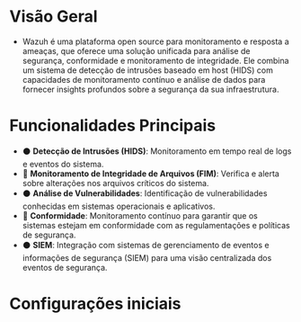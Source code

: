 # Visão Geral
- Wazuh é uma plataforma open source para monitoramento e resposta a ameaças, que oferece uma solução unificada para análise de segurança, conformidade e monitoramento de integridade. Ele combina um sistema de detecção de intrusões baseado em host (HIDS) com capacidades de monitoramento contínuo e análise de dados para fornecer insights profundos sobre a segurança da sua infraestrutura.

# Funcionalidades Principais
- ⚫ **Detecção de Intrusões (HIDS)**: Monitoramento em tempo real de logs e eventos do sistema.
- 🔵 **Monitoramento de Integridade de Arquivos (FIM)**: Verifica e alerta sobre alterações nos arquivos críticos do sistema.
- ⚫ **Análise de Vulnerabilidades**: Identificação de vulnerabilidades conhecidas em sistemas operacionais e aplicativos.
- 🔵 **Conformidade**: Monitoramento contínuo para garantir que os sistemas estejam em conformidade com as regulamentações e políticas de segurança.
- ⚫ **SIEM**: Integração com sistemas de gerenciamento de eventos e informações de segurança (SIEM) para uma visão centralizada dos eventos de segurança.

# Configurações iniciais

